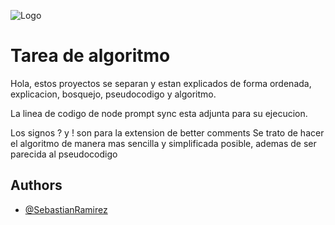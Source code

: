
![Logo](https://www.unemi.edu.ec/wp-content/uploads/2021/09/LOGO-WEB-AZUL.png)


# Tarea de algoritmo

Hola, estos proyectos se separan y estan explicados de forma ordenada, explicacion, bosquejo, pseudocodigo y algoritmo.

La linea de codigo de node prompt sync esta adjunta para su ejecucion.

Los signos ? y ! son para la extension de better comments
Se trato de hacer el algoritmo de manera mas sencilla y simplificada posible, ademas de ser parecida al pseudocodigo



## Authors

- [@SebastianRamirez](https://github.com/Sebastian-Rb)

